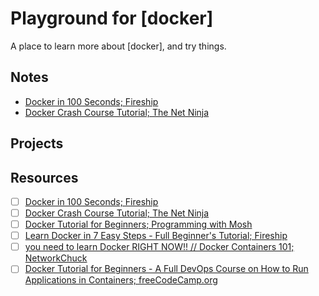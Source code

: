 # Playground for [docker]

A place to learn more about [docker], and try things.

## Notes

- [Docker in 100 Seconds; Fireship](docker-in-100-seconds--fireship.md)
- [Docker Crash Course Tutorial; The Net Ninja](docker-crash-course-tutorial--the-net-ninja.md)
<!--
- [ ] [course-title; author](link)
- [x] [course-title; author](link) *last updated: ##/##/##*
-->
## Projects
<!--
- [ ] project-title (file-path)
- [ ] [course-title; author](notes-link) project-title (file-path)
- [ ] [course-title; author](notes-link) [projects](link)
- [x] project-title (file-path) *last updated: ##/##/##*
-->
## Resources

- [ ] [Docker in 100 Seconds; Fireship](https://www.youtube.com/watch?v=Gjnup-PuquQ)
- [ ] [Docker Crash Course Tutorial; The Net Ninja](https://www.youtube.com/playlist?list=PL4cUxeGkcC9hxjeEtdHFNYMtCpjNBm3h7)
- [ ] [Docker Tutorial for Beginners; Programming with Mosh](https://www.youtube.com/watch?v=pTFZFxd4hOI)
- [ ] [Learn Docker in 7 Easy Steps - Full Beginner's Tutorial; Fireship](https://www.youtube.com/watch?v=gAkwW2tuIqE)
- [ ] [you need to learn Docker RIGHT NOW!! // Docker Containers 101; NetworkChuck](https://www.youtube.com/watch?v=eGz9DS-aIeY)
- [ ] [Docker Tutorial for Beginners - A Full DevOps Course on How to Run Applications in Containers; freeCodeCamp.org](https://www.youtube.com/watch?v=fqMOX6JJhGo) 

<!--
- [ ] [title](link)
- [x] [title](link) *last review: ##/##/##*
-->

<!--
- [ ] [Docker Tutorials; The New Boston]()
-->
<!--
https://www.youtube.com/user/thenewboston/playlists
-->


